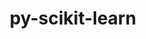 ---
title: "py-scikit-learn"
layout: cache
categories: [package, develop-2024-05-12]
meta: {"versions": ["1.4.2"], "compilers": ["apple-clang@=15.0.0", "gcc@=11.4.0", "gcc@=9.4.0", "oneapi@=2024.0.0"], "oss": ["ubuntu20.04", "ubuntu22.04", "ventura"], "platforms": ["darwin", "linux"], "targets": ["aarch64", "neoverse_v1", "neoverse_v2", "ppc64le", "x86_64_v3"], "stacks": ["e4s", "e4s-neoverse-v2", "e4s-neoverse_v1", "e4s-oneapi", "e4s-power", "ml-darwin-aarch64-mps", "ml-linux-x86_64-cpu", "ml-linux-x86_64-cuda", "root"], "num_specs": 15, "num_specs_by_stack": {"ml-darwin-aarch64-mps": 2, "root": 15, "e4s-power": 2, "e4s-neoverse_v1": 2, "e4s-neoverse-v2": 2, "e4s": 3, "ml-linux-x86_64-cpu": 2, "ml-linux-x86_64-cuda": 2, "e4s-oneapi": 2}}
spec_details: [{"hash": "nechcnfap7sle22srd6joxjns2n54b43", "compiler": "apple-clang@=15.0.0", "versions": ["1.4.2"], "os": "ventura", "platform": "darwin", "target": "aarch64", "variants": ["build_system=python_pip", "+openmp"], "stacks": ["ml-darwin-aarch64-mps", "root"], "size": "-", "tarball": "https://binaries.spack.io/releases/develop-2024-05-12/build_cache/darwin-ventura-aarch64/apple-clang-15.0.0/py-scikit-learn-1.4.2/darwin-ventura-aarch64-apple-clang-15.0.0-py-scikit-learn-1.4.2-nechcnfap7sle22srd6joxjns2n54b43.spack"}, {"hash": "fcxsmb2ijwcunnpt6nt3xxd2ojmhr35a", "compiler": "apple-clang@=15.0.0", "versions": ["1.4.2"], "os": "ventura", "platform": "darwin", "target": "aarch64", "variants": ["build_system=python_pip", "+openmp"], "stacks": ["ml-darwin-aarch64-mps", "root"], "size": "-", "tarball": "https://binaries.spack.io/releases/develop-2024-05-12/build_cache/darwin-ventura-aarch64/apple-clang-15.0.0/py-scikit-learn-1.4.2/darwin-ventura-aarch64-apple-clang-15.0.0-py-scikit-learn-1.4.2-fcxsmb2ijwcunnpt6nt3xxd2ojmhr35a.spack"}, {"hash": "kmh4tydzvms5vtbakmaevdwmgwsffbej", "compiler": "gcc@=9.4.0", "versions": ["1.4.2"], "os": "ubuntu20.04", "platform": "linux", "target": "ppc64le", "variants": ["build_system=python_pip", "+openmp"], "stacks": ["root", "e4s-power"], "size": "-", "tarball": "https://binaries.spack.io/releases/develop-2024-05-12/build_cache/linux-ubuntu20.04-ppc64le/gcc-9.4.0/py-scikit-learn-1.4.2/linux-ubuntu20.04-ppc64le-gcc-9.4.0-py-scikit-learn-1.4.2-kmh4tydzvms5vtbakmaevdwmgwsffbej.spack"}, {"hash": "nneu3ax7brvs3amvzz6q6sqvxwecs6bk", "compiler": "gcc@=9.4.0", "versions": ["1.4.2"], "os": "ubuntu20.04", "platform": "linux", "target": "ppc64le", "variants": ["build_system=python_pip", "+openmp"], "stacks": ["root", "e4s-power"], "size": "-", "tarball": "https://binaries.spack.io/releases/develop-2024-05-12/build_cache/linux-ubuntu20.04-ppc64le/gcc-9.4.0/py-scikit-learn-1.4.2/linux-ubuntu20.04-ppc64le-gcc-9.4.0-py-scikit-learn-1.4.2-nneu3ax7brvs3amvzz6q6sqvxwecs6bk.spack"}, {"hash": "mlq2pyy3bkqzqtnr2xw377bd4wggntms", "compiler": "gcc@=11.4.0", "versions": ["1.4.2"], "os": "ubuntu22.04", "platform": "linux", "target": "neoverse_v1", "variants": ["build_system=python_pip", "+openmp"], "stacks": ["root", "e4s-neoverse_v1"], "size": "-", "tarball": "https://binaries.spack.io/releases/develop-2024-05-12/build_cache/linux-ubuntu22.04-neoverse_v1/gcc-11.4.0/py-scikit-learn-1.4.2/linux-ubuntu22.04-neoverse_v1-gcc-11.4.0-py-scikit-learn-1.4.2-mlq2pyy3bkqzqtnr2xw377bd4wggntms.spack"}, {"hash": "635axeu6gomamm7w6aqwtzxsruljmnqg", "compiler": "gcc@=11.4.0", "versions": ["1.4.2"], "os": "ubuntu22.04", "platform": "linux", "target": "neoverse_v1", "variants": ["build_system=python_pip", "+openmp"], "stacks": ["root", "e4s-neoverse_v1"], "size": "-", "tarball": "https://binaries.spack.io/releases/develop-2024-05-12/build_cache/linux-ubuntu22.04-neoverse_v1/gcc-11.4.0/py-scikit-learn-1.4.2/linux-ubuntu22.04-neoverse_v1-gcc-11.4.0-py-scikit-learn-1.4.2-635axeu6gomamm7w6aqwtzxsruljmnqg.spack"}, {"hash": "bjsniiofyn55lbpdpxuvf36h6zu4aie2", "compiler": "gcc@=11.4.0", "versions": ["1.4.2"], "os": "ubuntu22.04", "platform": "linux", "target": "neoverse_v2", "variants": ["build_system=python_pip", "+openmp"], "stacks": ["e4s-neoverse-v2", "root"], "size": "-", "tarball": "https://binaries.spack.io/releases/develop-2024-05-12/build_cache/linux-ubuntu22.04-neoverse_v2/gcc-11.4.0/py-scikit-learn-1.4.2/linux-ubuntu22.04-neoverse_v2-gcc-11.4.0-py-scikit-learn-1.4.2-bjsniiofyn55lbpdpxuvf36h6zu4aie2.spack"}, {"hash": "yloku35rse5kn7onnmkt4l2yxz7wxegz", "compiler": "gcc@=11.4.0", "versions": ["1.4.2"], "os": "ubuntu22.04", "platform": "linux", "target": "neoverse_v2", "variants": ["build_system=python_pip", "+openmp"], "stacks": ["e4s-neoverse-v2", "root"], "size": "-", "tarball": "https://binaries.spack.io/releases/develop-2024-05-12/build_cache/linux-ubuntu22.04-neoverse_v2/gcc-11.4.0/py-scikit-learn-1.4.2/linux-ubuntu22.04-neoverse_v2-gcc-11.4.0-py-scikit-learn-1.4.2-yloku35rse5kn7onnmkt4l2yxz7wxegz.spack"}, {"hash": "gl4dnbmxywtfu2lkuldnynzp3sh454tc", "compiler": "gcc@=11.4.0", "versions": ["1.4.2"], "os": "ubuntu22.04", "platform": "linux", "target": "x86_64_v3", "variants": ["build_system=python_pip", "+openmp"], "stacks": ["root", "e4s"], "size": "-", "tarball": "https://binaries.spack.io/releases/develop-2024-05-12/build_cache/linux-ubuntu22.04-x86_64_v3/gcc-11.4.0/py-scikit-learn-1.4.2/linux-ubuntu22.04-x86_64_v3-gcc-11.4.0-py-scikit-learn-1.4.2-gl4dnbmxywtfu2lkuldnynzp3sh454tc.spack"}, {"hash": "fjh2tkpuputv2nwqi3xz7ywcpxa7owum", "compiler": "gcc@=11.4.0", "versions": ["1.4.2"], "os": "ubuntu22.04", "platform": "linux", "target": "x86_64_v3", "variants": ["build_system=python_pip", "+openmp"], "stacks": ["root", "ml-linux-x86_64-cpu", "ml-linux-x86_64-cuda"], "size": "-", "tarball": "https://binaries.spack.io/releases/develop-2024-05-12/build_cache/linux-ubuntu22.04-x86_64_v3/gcc-11.4.0/py-scikit-learn-1.4.2/linux-ubuntu22.04-x86_64_v3-gcc-11.4.0-py-scikit-learn-1.4.2-fjh2tkpuputv2nwqi3xz7ywcpxa7owum.spack"}, {"hash": "d3qpcmvy2rmg52izjaufgbhok3c6xnj3", "compiler": "gcc@=11.4.0", "versions": ["1.4.2"], "os": "ubuntu22.04", "platform": "linux", "target": "x86_64_v3", "variants": ["build_system=python_pip", "+openmp"], "stacks": ["root", "e4s"], "size": "-", "tarball": "https://binaries.spack.io/releases/develop-2024-05-12/build_cache/linux-ubuntu22.04-x86_64_v3/gcc-11.4.0/py-scikit-learn-1.4.2/linux-ubuntu22.04-x86_64_v3-gcc-11.4.0-py-scikit-learn-1.4.2-d3qpcmvy2rmg52izjaufgbhok3c6xnj3.spack"}, {"hash": "6asojpa5qvk5fqml6siqfvev5nrpk4sa", "compiler": "gcc@=11.4.0", "versions": ["1.4.2"], "os": "ubuntu22.04", "platform": "linux", "target": "x86_64_v3", "variants": ["build_system=python_pip", "+openmp"], "stacks": ["root", "e4s"], "size": "-", "tarball": "https://binaries.spack.io/releases/develop-2024-05-12/build_cache/linux-ubuntu22.04-x86_64_v3/gcc-11.4.0/py-scikit-learn-1.4.2/linux-ubuntu22.04-x86_64_v3-gcc-11.4.0-py-scikit-learn-1.4.2-6asojpa5qvk5fqml6siqfvev5nrpk4sa.spack"}, {"hash": "4gnbnimg3fu3xv3x7zc3l57j3gh3u7ud", "compiler": "gcc@=11.4.0", "versions": ["1.4.2"], "os": "ubuntu22.04", "platform": "linux", "target": "x86_64_v3", "variants": ["build_system=python_pip", "+openmp"], "stacks": ["root", "ml-linux-x86_64-cpu", "ml-linux-x86_64-cuda"], "size": "-", "tarball": "https://binaries.spack.io/releases/develop-2024-05-12/build_cache/linux-ubuntu22.04-x86_64_v3/gcc-11.4.0/py-scikit-learn-1.4.2/linux-ubuntu22.04-x86_64_v3-gcc-11.4.0-py-scikit-learn-1.4.2-4gnbnimg3fu3xv3x7zc3l57j3gh3u7ud.spack"}, {"hash": "igypwvfgrv7e44ftgr5pmmkix277ctf2", "compiler": "oneapi@=2024.0.0", "versions": ["1.4.2"], "os": "ubuntu22.04", "platform": "linux", "target": "x86_64_v3", "variants": ["build_system=python_pip", "+openmp"], "stacks": ["root", "e4s-oneapi"], "size": "-", "tarball": "https://binaries.spack.io/releases/develop-2024-05-12/build_cache/linux-ubuntu22.04-x86_64_v3/oneapi-2024.0.0/py-scikit-learn-1.4.2/linux-ubuntu22.04-x86_64_v3-oneapi-2024.0.0-py-scikit-learn-1.4.2-igypwvfgrv7e44ftgr5pmmkix277ctf2.spack"}, {"hash": "5xm4vqge3tredhsi6zlnk2rlws53rdhp", "compiler": "oneapi@=2024.0.0", "versions": ["1.4.2"], "os": "ubuntu22.04", "platform": "linux", "target": "x86_64_v3", "variants": ["build_system=python_pip", "+openmp"], "stacks": ["root", "e4s-oneapi"], "size": "-", "tarball": "https://binaries.spack.io/releases/develop-2024-05-12/build_cache/linux-ubuntu22.04-x86_64_v3/oneapi-2024.0.0/py-scikit-learn-1.4.2/linux-ubuntu22.04-x86_64_v3-oneapi-2024.0.0-py-scikit-learn-1.4.2-5xm4vqge3tredhsi6zlnk2rlws53rdhp.spack"}]
---